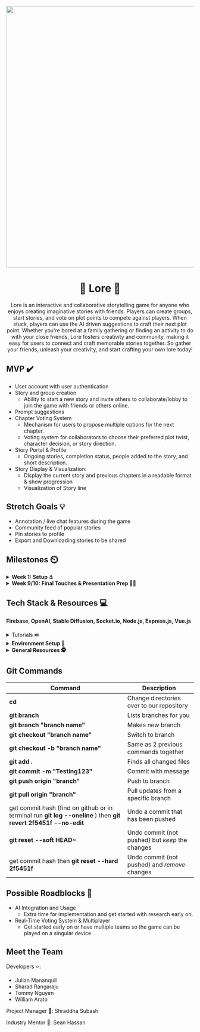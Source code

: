 <p align="center">
<img src='https://media4.giphy.com/media/l1Et9S6qY578FIJ3y/giphy.gif?cid=6c09b9521wzu6ur5dmne16p3xjuwkj7k7ooaccohkyue8nue&ep=v1_internal_gif_by_id&rid=giphy.gif&ct=g' width='700'>
</p>

# <h1 align="center">📖 Lore 📖</h1>

<p align="center">
 Lore is an interactive and collaborative storytelling game for anyone who enjoys creating imaginative stories with friends. Players can create groups, start stories, and vote on plot points to compete against players. When stuck, players can use the AI driven suggestions to craft their next plot point. Whether you're bored at a family gathering or finding an activity to do with your close friends, Lore fosters creativity and community, making it easy for users to connect and craft memorable stories together. So gather your friends, unleash your creativity, and start crafting your own lore today!
</p>

## MVP ✔️


* User account with user authentication
* Story and group creation
  * Ability to start a new story and invite others to collaborate/lobby to join the game with friends or others online.
* Prompt suggestions
* Chapter Voting System
  * Mechanism for users to propose multiple options for the next chapter.
  * Voting system for collaborators to choose their preferred plot twist, character decision, or story direction.
* Story Portal & Profile
  * Ongoing stories, completion status, people added to the story, and short description.
* Story Display & Visualization:
  * Display the current story and previous chapters in a readable format & show progression
  * Visualization of Story line

  



## Stretch Goals 💡

* Annotation / live chat features during the game
* Community feed of popular stories
* Pin stories to profile
* Export and Downloading stories to be shared




## Milestones ⏲️

<details closed>
  <summary>  <strong> Week 1: Setup ⚓ </strong> </summary>
  <br>

- General:
  - Assign roles for front-end and back-end development
  - Discuss overall project scope, tech stack/options (React Native for frontend, AWS for backend)
  - Schedule meetings for weekly meetings
  - Start Low fidelity with everyone to get a vision of the app
- Frontend:
  - Start working on figma and be ready to show progress dev night
  - Learn React Native/Flutter and decide which you wanna work with
- Backend:
  - Research AWS and begin setting up your environment (AWS EC2, S3).
  - Start exploring database frameworks (e.g., MongoDB, DynamoDB).
  - Explore Spotify API

</details>

<details closed>
  <summary>  <strong> Week 9/10: Final Touches & Presentation Prep 💪📢 </strong> </summary>
  <br>

- General:
  - Bug Fixes & Polish: Address any bugs, finalize UI/UX, and ensure the app is stable and ready for presentation.
  - Final Testing: Conduct thorough testing of all features, focusing on user journeys and the core algorithm.
  - Presentation: Prepare slides, script, and rehearse the demo. Ensure everyone is confident with their part of the presentation.

</details>



## Tech Stack & Resources 💻
#### Firebase, OpenAI, Stable Diffusion, Socket.io, Node.js, Express.js, Vue.js


<details>
**<summary>Tutorials ⏯️</summary>**

* [Vue.js Tutorial](https://youtu.be/1GNsWa_EZdw?si=NU2GSCARyILMMz5V)
* [Intro to Express & Node](https://youtu.be/jivyItmsu18?si=YbLWhSxKg1C44Qht)
* [Getting Started with OpenAI API](https://www.youtube.com/watch?v=Zb5Nylziu6E)
* [Web Notifications API for React](https://www.youtube.com/watch?v=mFRPpINFMz0)
* [Firebase](https://www.youtube.com/watch?v=fgdpvwEWJ9M)
* [Firebase Auth & Vue.js](https://www.youtube.com/watch?v=XtbYBoKb2zY)
* [Express Chat App + Socket IO Tutorial](https://www.youtube.com/watch?v=ypqs_u9GbpQ)
* [Hugging Face Stable Diffusion](https://www.youtube.com/watch?v=kOBxiZpzYe0)

</details>

<details>

**<summary>Environment Setup 🧰</summary>**
 - Frontend
   - [Vue](https://vuejs.org/guide/quick-start)
   - [Socket.IO](https://socket.io/docs/v4/client-installation/)
   - [Firebase Auth in Vue](https://www.freecodecamp.org/news/how-to-add-authentication-to-a-vue-app-using-firebase/)
   - [Git](https://git-scm.com/downloads)
   - [NPM](https://www.geeksforgeeks.org/how-to-download-and-install-node-js-and-npm/)
   - [VS Code](https://code.visualstudio.com/docs/introvideos/versioncontrol)
  
  
 - Backend
   - [Node + Express](https://daily.dev/blog/setup-nodejs-express-project-a-beginners-guide)
   - [Socket.IO](https://socket.io/docs/v4/server-installation/)
   - [Firebase](https://firebase.google.com/docs/web/setup)
   - [OpenAI](https://www.npmjs.com/package/openai)
   - [Git](https://git-scm.com/downloads)
   - [NPM](https://www.geeksforgeeks.org/how-to-download-and-install-node-js-and-npm/)
   - [VS Code](https://code.visualstudio.com/docs/introvideos/versioncontrol)

</details>

<details>

**<summary>General Resources 🕵️ </summary>**
 - [Success in ACM Projects](https://docs.google.com/document/d/18Zi3DrKG5e6g5Bojr8iqxIu6VIGl86YBSFlsnJnlM88/edit#heading=h.ky82xv3vtbpi)
  - [API Crash Course w/ timestamps](https://www.youtube.com/watch?v=GZvSYJDk-us)
  - [GitHub Cheat Sheet #1](https://education.github.com/git-cheat-sheet-education.pdf)
  - [GitHub Cheat Sheet #2](https://drive.google.com/file/d/1OddwoSvNJ3dQuEBw3RERieMXmOicif9_/view)

</details>
 
 

## Git Commands

| Command | Description |
| ------ | ------ |
| **cd <director>** | Change directories over to our repository |
| **git branch** | Lists branches for you |
| **git branch "branch name"** | Makes new branch |
| **git checkout "branch name"** | Switch to branch |
| **git checkout -b "branch name"** | Same as 2 previous commands together |
| **git add .**| Finds all changed files |
| **git commit -m "Testing123"** | Commit with message |
| **git push origin "branch"** | Push to branch |
| **git pull origin "branch"** | Pull updates from a specific branch |
| get commit hash (find on github or in terminal run **git log --oneline** ) then **git revert 2f5451f --no-edit**| Undo a commit that has been pushed |
| **git reset --soft HEAD~** | Undo commit (not pushed) but *keep* the changes |
| get commit hash then **git reset --hard 2f5451f** | Undo commit (not pushed) and *remove*  changes |


## Possible Roadblocks 🧠
- AI Integration and Usage
    - Extra time for implementation and get started with research early on.
- Real-Time Voting System & Multiplayer
    - Get started early on or have multiple teams so the game can be played on a singular device.


  
## Meet the Team

Developers ⭐: 
* Julian Mananquil
* Sharad Rangaraju
* Tommy Nguyen
* William Arato
      
Project Manager 🌠: Shraddha Subash

Industry Mentor 🌠: Sean Hassan
